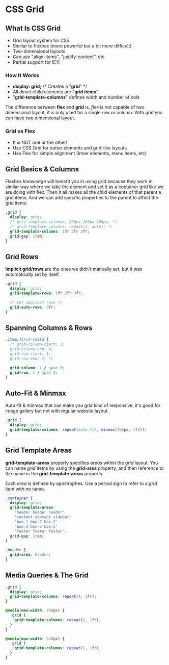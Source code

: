 # CSS Grid

## What Is CSS Grid
- Grid layout system for CSS
- Similar to flexbox (more powerful but a bit more difficult)
- Two-dimensional layouts
- Can use "align-items", "justify-content", etc
- Partial support for IE11

### How It Works
- **display: grid;** /* Creates a "**grid**" */
- All direct child elements are "**grid items**"
- "**grid-template-columns**" defines width and number of cols

The difference between **flex** and **grid** is, _flex_ is not capable of two dimensional layout, it is only used for a single row or column. With _grid_ you can have two dimensional layout.

### Grid vs Flex
- It is NOT one or the other!
- Use CSS Grid for outter elements and grid-like layouts
- Use Flex for simple alignment (Inner elements, menu items, etc)

## Grid Basics & Columns
Flexbox knowledge will benefit you in using grid because they work in similar way where we take the element and set it as a container grid like we are doing with flex. Then it all makes all the child elements of that parent a grid items. And we can add specific properties to the parent to affect the grid items.

```css
.grid {
  display: grid;
  /* grid-template-columns: 200px 200px 200px; */
  /* grid-template-columns: repeat(3, auto); */
  grid-template-columns: 1fr 2fr 2fr;
  grid-gap: 1rem;
}
```

## Grid Rows
**Implicit grid/rows** are the ones we didn't manually set, but it was automatically set by itself.

```css
.grid {
  display: grid;
  grid-template-rows: 1fr 2fr 3fr;

  /* Set implicit rows */
  grid-auto-rows: 3fr;
}
```

## Spanning Columns & Rows
```css
.item:first-child {
  /* grid-column-start: 1;
  grid-column-end: 4;
  grid-row-start: 1;
  grid-row-end: 3; */

  grid-column: 1 / span 3;
  grid-row: 1 / span 2;
}
```

## Auto-Fit & Minmax
Auto-fit & minmax that can make you grid kind of responsive, it's good for image gallery but not with regular website layout.

```css
.grid {
  display: grid;
  grid-template-columns: repeat(auto-fit, minmax(300px, 1fr));
}
```

## Grid Template Areas
**grid-template-areas** property specifies _areas_ within the _grid_ layout. You can name _grid_ items by using the **grid-area** property, and then reference to the name in the **grid-template-areas** property.

Each _area_ is defined by apostrophes. Use a period sign to refer to a _grid_ item with no name.

```css
.container {
  display: grid;
  grid-template-areas: 
    'header header header'
    'content content sidebar'
    'box-1 box-2 box-2'
    'box-3 box-3 box-3'
    'footer footer footer';
  grid-gap: 1rem;
}

.header {
  grid-area: header;
}
```

## Media Queries & The Grid
```css
.grid {
  display: grid;
  grid-template-columns: repeat(4, 1fr);
}

@media(max-width: 768px) {
  .grid {
    grid-template-columns: repeat(2, 1fr);
  }
}

@media(max-width: 540px) {
  .grid {
    grid-template-columns: repeat(1, 1fr);
  }
}
```